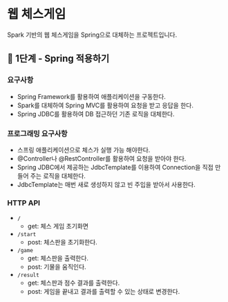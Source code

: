 # 웹 체스게임
Spark 기반의 웹 체스게임을 Spring으로 대체하는 프로젝트입니다.

## 🚀 1단계 - Spring 적용하기

### 요구사항
- Spring Framework를 활용하여 애플리케이션을 구동한다.
- Spark를 대체하여 Spring MVC를 활용하여 요청을 받고 응답을 한다.
- Spring JDBC를 활용하여 DB 접근하던 기존 로직을 대체한다.

### 프로그래밍 요구사항
- 스프링 애플리케이션으로 체스가 실행 가능 해야한다.
- @Controller나 @RestController를 활용하여 요청을 받아야 한다.
- Spring JDBC에서 제공하는 JdbcTemplate를 이용하여 Connection을 직접 만들어 주는 로직을 대체한다.
- JdbcTemplate는 매번 새로 생성하지 않고 빈 주입을 받아서 사용한다.

### HTTP API
- `/`
  - get: 체스 게임 초기화면
- `/start`
  - post: 체스판을 초기화한다.
- `/game`
  - get: 체스판을 출력한다.
  - post: 기물을 움직인다.
- `/result`
  - get: 체스판과 점수 결과를 출력한다.
  - post: 게임을 끝내고 결과를 출력할 수 있는 상태로 변경한다.
